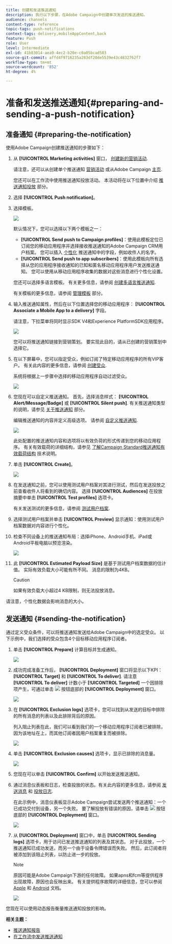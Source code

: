 ```yaml
---
title: 创建和发送推送通知
description: 执行以下步骤，在Adobe Campaign中创建单次发送的推送通知。
audience: channels
content-type: reference
topic-tags: push-notifications
context-tags: delivery,mobileAppContent,back
feature: Push
role: User
level: Intermediate
exl-id: 41b83014-aea9-4ec2-b20e-c0a05bcad503
source-git-commit: affd4f9716235a283df20de5539e43c4832762f7
workflow-type: tm+mt
source-wordcount: '852'
ht-degree: 4%

---
```


# 准备和发送推送通知{#preparing-and-sending-a-push-notification}

## 准备通知 {#preparing-the-notification}

使用Adobe Campaign创建推送通知的步骤如下：

1. 从 **[!UICONTROL Marketing activities]** 窗口， [创建新的营销活动](../../start/using/marketing-activities.md#creating-a-marketing-activity).

   请注意，还可以从创建单个推送通知 [营销活动](../../start/using/marketing-activities.md#creating-a-marketing-activity) 或从Adobe Campaign [主页](../../start/using/interface-description.md#home-page).

   您还可以在工作流中使用推送通知投放活动。 本活动将在以下位置中介绍 [推送通知投放](../../automating/using/push-notification-delivery.md) 部分。

1. 选择 **[!UICONTROL Push notification]**。
1. 选择模板。

   ![](assets/push_notif_type.png)

   默认情况下，您可以选择以下两个模板之一：

   * **[!UICONTROL Send push to Campaign profiles]**：使用此模板定位已订阅您的移动应用程序并选择接收推送通知的Adobe Campaign CRM用户档案。 您可以插入 [个性化](../../designing/using/personalization.md#inserting-a-personalization-field) 推送通知中的字段，例如收件人的名字。
   * **[!UICONTROL Send push to app subscribers]**：使用此模板向所有选择从您的应用程序接收通知的已知和匿名移动应用程序用户发送推送通知。 您可以使用从移动应用程序收集的数据对这些消息进行个性化设置。

   您还可以选择多语言模板。 有关更多信息，请参阅 [创建多语言推送通知](../../channels/using/creating-a-multilingual-push-notification.md).

   有关模板的更多信息，请参阅 [管理模板](../../start/using/marketing-activity-templates.md) 部分。

1. 输入推送通知属性，然后在以下位置选择您的移动应用程序： **[!UICONTROL Associate a Mobile App to a delivery]** 字段。

   请注意，下拉菜单将同时显示SDK V4和Experience PlatformSDK应用程序。

   ![](assets/push_notif_properties.png)

   您可以将推送通知链接到营销策划。 要实现此目的，请从已创建的营销策划中选择它。

1. 在以下屏幕中，您可以指定受众，例如订阅了特定移动应用程序的所有VIP客户。 有关此内容的更多信息，请参阅 [创建受众](../../audiences/using/creating-audiences.md).

   系统将根据上一步骤中选择的移动应用程序自动过滤受众。

   ![](assets/push_notif_audience.png)

1. 您现在可以自定义推送通知。 首先，选择消息样式： **[!UICONTROL Alert/Message/Badge]** 或 **[!UICONTROL Silent push]**. 有关推送通知类型的说明，请参见 [关于推送通知](../../channels/using/about-push-notifications.md) 部分。

   编辑推送通知的内容并定义高级选项。 请参阅 [自定义推送通知](../../channels/using/customizing-a-push-notification.md).

   ![](assets/push_notif_content.png)

   此处配置的推送通知内容和选项将以有效负荷的形式传递到您的移动应用程序。 有关有效载荷的详细结构，请参见 [了解Campaign Standard推送通知有效载荷结构](../../administration/using/push-payload.md) 技术说明。

1. 单击 **[!UICONTROL Create]**。

   ![](assets/push_notif_content_2.png)

1. 在发送通知之前，您可以使用测试用户档案对其进行测试，然后在发送投放之前查看收件人将看到的确切内容。 选择 **[!UICONTROL Audiences]** 在投放摘要中单击 **[!UICONTROL Test profiles]** 选项卡。

   有关发送测试的更多信息，请参阅 [测试用户档案](../../sending/using/sending-proofs.md).

1. 选择测试用户档案并单击 **[!UICONTROL Preview]** 显示通知：使用测试用户档案数据对内容进行个性化。
1. 检查不同设备上的推送通知布局：选择iPhone、Android手机、iPad或Android平板电脑以预览渲染。

   ![](assets/push_notif_preview.png)

1. 此 **[!UICONTROL Estimated Payload Size]** 是基于测试用户档案数据的估计值。 实际有效负载大小可能有所不同。 消息的限制为4KB。

   >[!CAUTION]
   >
   >如果有效负载大小超过4 KB限制，则无法投放消息。

请注意，个性化数据会影响消息的大小。

## 发送通知 {#sending-the-notification}

通过定义受众条件，可以将推送通知发送给Adobe Campaign中的选定受众。 以下示例中，我们选择的受众包含4个目标移动应用程序订阅者。

1. 单击 **[!UICONTROL Prepare]** 计算目标并生成通知。

   ![](assets/push_send_1.png)

1. 成功完成准备工作后， **[!UICONTROL Deployment]** 窗口将显示以下KPI： **[!UICONTROL Target]** 和 **[!UICONTROL To deliver]**. 请注意 **[!UICONTROL To deliver]** 计数小于 **[!UICONTROL Targeted]** 一个因排除项产生，可通过单击 ![](assets/lp_link_properties.png) 按钮底部的 **[!UICONTROL Deployment]** 窗口。

   ![](assets/push_send_2.png)

1. 在 **[!UICONTROL Exclusion logs]** 选项卡，您可以找到从发送的目标中排除的所有消息的列表以及此排除背后的原因。

   列入阻止列表在此，我们可以看到我们的一个移动应用程序订阅者已被排除，因为该地址在上，而其他订阅者因用户档案重复而被排除。

   ![](assets/push_send_5.png)

1. 单击 **[!UICONTROL Exclusion causes]** 选项卡，显示已排除的消息量。

   ![](assets/push_send_7.png)

1. 您现在可以单击 **[!UICONTROL Confirm]** 以开始发送推送通知。
1. 通过消息仪表板和日志，检查投放的状态。有关此内容的更多信息，请参阅 [发送消息](../../sending/using/confirming-the-send.md) 和 [投放日志](../../sending/using/monitoring-a-delivery.md#delivery-logs).

   在此示例中，消息仪表板显示Adobe Campaign尝试发送两个推送通知：一个已成功交付到设备，另一个失败。 要了解投放有错误的原因，请单击 ![](assets/lp_link_properties.png) 按钮底部的 **[!UICONTROL Deployment]** 窗口。

   ![](assets/push_send_4.png)

1. 从 **[!UICONTROL Deployment]** 窗口中，单击 **[!UICONTROL Sending logs]** 选项卡，用于访问已发送推送通知的列表及其状态。 对于此投放，一个推送通知已成功发送，而另一个由于设备令牌错误而失败。 然后，此订阅者将被添加到该阻止列表，以防止进一步的投放。

   >[!NOTE]
   >
   >原因可能是Adobe Campaign下游的任何故障。 如果apns和fcm等提供程序出现故障，原因也会反映出来。 有关提供程序故障的详细信息，您可以参阅 [Apple](https://developer.apple.com/library/content/documentation/NetworkingInternet/Conceptual/RemoteNotificationsPG/CommunicatingwithAPNs.html) 和 [Android](https://firebase.google.com/docs/cloud-messaging/http-server-ref) 文档。

   ![](assets/push_send_6.png)

您现在可以使用动态报告衡量推送通知投放的影响。

**相关主题：**

* [推送通知报告](../../reporting/using/push-notification-report.md)
* [在工作流中发送推送通知](../../automating/using/push-notification-delivery.md)

